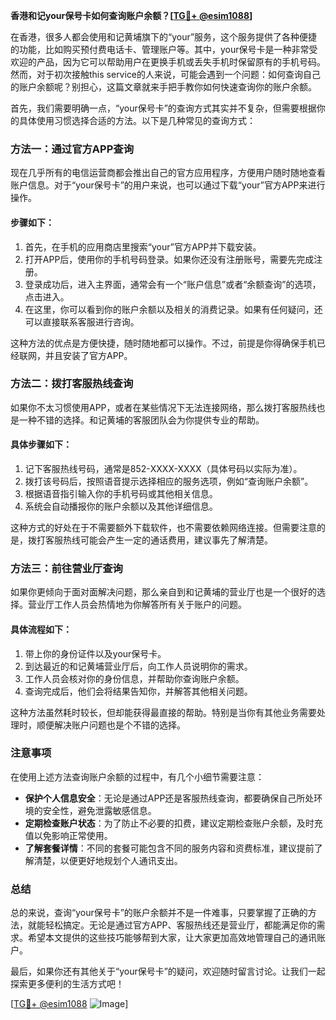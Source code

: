 **香港和记your保号卡如何查询账户余额？[[TG💪+ @esim1088](https://t.me/s/esim1088)]**

在香港，很多人都会使用和记黄埔旗下的“your”服务，这个服务提供了各种便捷的功能，比如购买预付费电话卡、管理账户等。其中，your保号卡是一种非常受欢迎的产品，因为它可以帮助用户在更换手机或丢失手机时保留原有的手机号码。然而，对于初次接触this service的人来说，可能会遇到一个问题：如何查询自己的账户余额呢？别担心，这篇文章就来手把手教你如何快速查询你的账户余额。

首先，我们需要明确一点，“your保号卡”的查询方式其实并不复杂，但需要根据你的具体使用习惯选择合适的方法。以下是几种常见的查询方式：

### 方法一：通过官方APP查询

现在几乎所有的电信运营商都会推出自己的官方应用程序，方便用户随时随地查看账户信息。对于“your保号卡”的用户来说，也可以通过下载“your”官方APP来进行操作。

#### 步骤如下：
1. 首先，在手机的应用商店里搜索“your”官方APP并下载安装。
2. 打开APP后，使用你的手机号码登录。如果你还没有注册账号，需要先完成注册。
3. 登录成功后，进入主界面，通常会有一个“账户信息”或者“余额查询”的选项，点击进入。
4. 在这里，你可以看到你的账户余额以及相关的消费记录。如果有任何疑问，还可以直接联系客服进行咨询。

这种方法的优点是方便快捷，随时随地都可以操作。不过，前提是你得确保手机已经联网，并且安装了官方APP。

### 方法二：拨打客服热线查询

如果你不太习惯使用APP，或者在某些情况下无法连接网络，那么拨打客服热线也是一种不错的选择。和记黄埔的客服团队会为你提供专业的帮助。

#### 具体步骤如下：
1. 记下客服热线号码，通常是852-XXXX-XXXX（具体号码以实际为准）。
2. 拨打该号码后，按照语音提示选择相应的服务选项，例如“查询账户余额”。
3. 根据语音指引输入你的手机号码或其他相关信息。
4. 系统会自动播报你的账户余额以及其他详细信息。

这种方式的好处在于不需要额外下载软件，也不需要依赖网络连接。但需要注意的是，拨打客服热线可能会产生一定的通话费用，建议事先了解清楚。

### 方法三：前往营业厅查询

如果你更倾向于面对面解决问题，那么亲自到和记黄埔的营业厅也是一个很好的选择。营业厅工作人员会热情地为你解答所有关于账户的问题。

#### 具体流程如下：
1. 带上你的身份证件以及your保号卡。
2. 到达最近的和记黄埔营业厅后，向工作人员说明你的需求。
3. 工作人员会核对你的身份信息，并帮助你查询账户余额。
4. 查询完成后，他们会将结果告知你，并解答其他相关问题。

这种方法虽然耗时较长，但却能获得最直接的帮助。特别是当你有其他业务需要处理时，顺便解决账户问题也是个不错的选择。

### 注意事项

在使用上述方法查询账户余额的过程中，有几个小细节需要注意：
- **保护个人信息安全**：无论是通过APP还是客服热线查询，都要确保自己所处环境的安全性，避免泄露敏感信息。
- **定期检查账户状态**：为了防止不必要的扣费，建议定期检查账户余额，及时充值以免影响正常使用。
- **了解套餐详情**：不同的套餐可能包含不同的服务内容和资费标准，建议提前了解清楚，以便更好地规划个人通讯支出。

### 总结

总的来说，查询“your保号卡”的账户余额并不是一件难事，只要掌握了正确的方法，就能轻松搞定。无论是通过官方APP、客服热线还是营业厅，都能满足你的需求。希望本文提供的这些技巧能够帮到大家，让大家更加高效地管理自己的通讯账户。

最后，如果你还有其他关于“your保号卡”的疑问，欢迎随时留言讨论。让我们一起探索更多便利的生活方式吧！

[[TG💪+ @esim1088](https://t.me/s/esim1088) ![Image](https://i.postimg.cc/4NQfJmqS/Snipaste-2025-05-13-00-14-12.png)]